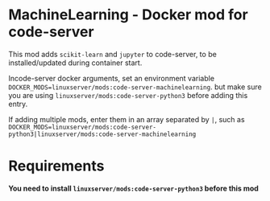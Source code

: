 # MachineLearning - Docker mod for code-server

This mod adds `scikit-learn` and `jupyter` to code-server, to be installed/updated during container start.

Incode-server docker arguments, set an environment variable `DOCKER_MODS=linuxserver/mods:code-server-machinelearning`. but make sure you are using `linuxserver/mods:code-server-python3` before adding this entry.

If adding multiple mods, enter them in an array separated by `|`, such as `DOCKER_MODS=linuxserver/mods:code-server-python3|linuxserver/mods:code-server-machinelearning`

# Requirements

**You need to install `linuxserver/mods:code-server-python3` before this mod**